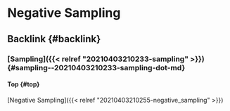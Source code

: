 # Negative Sampling


## Backlink {#backlink}


### [Sampling]({{< relref "20210403210233-sampling" >}}) {#sampling--20210403210233-sampling-dot-md}


#### Top {#top}

[Negative Sampling]({{< relref "20210403210255-negative_sampling" >}})
